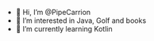 - 👋 Hi, I’m @PipeCarrion
- 👀 I’m interested in Java, Golf and books
- 🌱 I’m currently learning Kotlin

<!---
PipeCarrion/PipeCarrion is a ✨ special ✨ repository because its `README.md` (this file) appears on your GitHub profile.
You can click the Preview link to take a look at your changes.
--->
